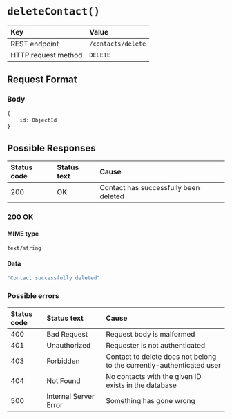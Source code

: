 # `deleteContact()`

| Key                 | Value              |
| :------------------ | :----------------- |
| REST endpoint       | `/contacts/delete` |
| HTTP request method | `DELETE`           |

## Request Format

### Body

```typescript
{
    id: ObjectId
}
```

## Possible Responses

| Status code | Status text | Cause                                 |
| :---------- | :---------- | :------------------------------------ |
| 200         | OK          | Contact has successfully been deleted |

### 200 OK

#### MIME type

`text/string`

#### Data

```typescript
"Contact successfully deleted"
```

### Possible errors

| Status code | Status text           | Cause                                                                 |
| :---------- | :-------------------- | :-------------------------------------------------------------------- |
| 400         | Bad Request           | Request body is malformed                                             |
| 401         | Unauthorized          | Requester is not authenticated                                        |
| 403         | Forbidden             | Contact to delete does not belong to the currently-authenticated user |
| 404         | Not Found             | No contacts with the given ID exists in the database                  |
| 500         | Internal Server Error | Something has gone wrong                           |
